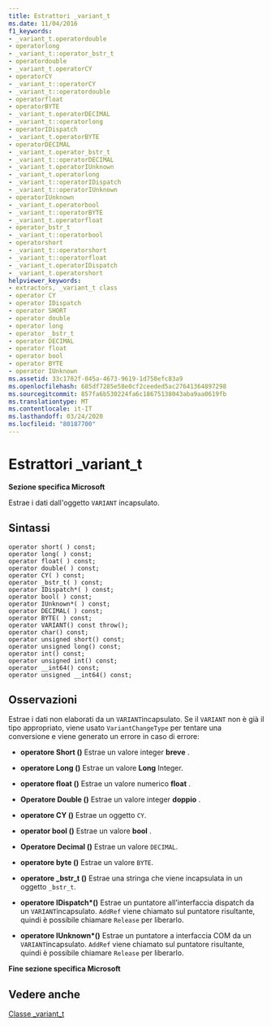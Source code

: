```yaml
---
title: Estrattori _variant_t
ms.date: 11/04/2016
f1_keywords:
- _variant_t.operatordouble
- operatorlong
- _variant_t::operator_bstr_t
- operatordouble
- _variant_t.operatorCY
- operatorCY
- _variant_t::operatorCY
- _variant_t::operatordouble
- operatorfloat
- operatorBYTE
- _variant_t.operatorDECIMAL
- _variant_t::operatorlong
- operatorIDispatch
- _variant_t.operatorBYTE
- operatorDECIMAL
- _variant_t.operator_bstr_t
- _variant_t::operatorDECIMAL
- _variant_t.operatorIUnknown
- _variant_t.operatorlong
- _variant_t::operatorIDispatch
- _variant_t::operatorIUnknown
- operatorIUnknown
- _variant_t.operatorbool
- _variant_t::operatorBYTE
- _variant_t.operatorfloat
- operator_bstr_t
- _variant_t::operatorbool
- operatorshort
- _variant_t::operatorshort
- _variant_t::operatorfloat
- _variant_t.operatorIDispatch
- _variant_t.operatorshort
helpviewer_keywords:
- extractors, _variant_t class
- operator CY
- operator IDispatch
- operator SHORT
- operator double
- operator long
- operator _bstr_t
- operator DECIMAL
- operator float
- operator bool
- operator BYTE
- operator IUnknown
ms.assetid: 33c1782f-045a-4673-9619-1d750efc83a9
ms.openlocfilehash: 685df7285e58e0cf2ceeded5ac27641364897298
ms.sourcegitcommit: 857fa6b530224fa6c18675138043aba9aa0619fb
ms.translationtype: MT
ms.contentlocale: it-IT
ms.lasthandoff: 03/24/2020
ms.locfileid: "80187700"
---
```

# <a name="_variant_t-extractors"></a>Estrattori _variant_t

**Sezione specifica Microsoft**

Estrae i dati dall'oggetto `VARIANT` incapsulato.

## <a name="syntax"></a>Sintassi

```
operator short( ) const;
operator long( ) const;
operator float( ) const;
operator double( ) const;
operator CY( ) const;
operator _bstr_t( ) const;
operator IDispatch*( ) const;
operator bool( ) const;
operator IUnknown*( ) const;
operator DECIMAL( ) const;
operator BYTE( ) const;
operator VARIANT() const throw();
operator char() const;
operator unsigned short() const;
operator unsigned long() const;
operator int() const;
operator unsigned int() const;
operator __int64() const;
operator unsigned __int64() const;
```

## <a name="remarks"></a>Osservazioni

Estrae i dati non elaborati da un `VARIANT`incapsulato. Se il `VARIANT` non è già il tipo appropriato, viene usato `VariantChangeType` per tentare una conversione e viene generato un errore in caso di errore:

- **operatore Short ()** Estrae un valore integer **breve** .

- **operatore Long ()** Estrae un valore **Long** Integer.

- **operatore float ()** Estrae un valore numerico **float** .

- **Operatore Double ()** Estrae un valore integer **doppio** .

- **operatore CY ()** Estrae un oggetto `CY`.

- **operator bool ()** Estrae un valore **bool** .

- **Operatore Decimal ()** Estrae un valore `DECIMAL`.

- **operatore byte ()** Estrae un valore `BYTE`.

- **operatore _bstr_t ()** Estrae una stringa che viene incapsulata in un oggetto `_bstr_t`.

- **operatore IDispatch\*()** Estrae un puntatore all'interfaccia dispatch da un `VARIANT`incapsulato. `AddRef` viene chiamato sul puntatore risultante, quindi è possibile chiamare `Release` per liberarlo.

- **operatore IUnknown\*()** Estrae un puntatore a interfaccia COM da un `VARIANT`incapsulato. `AddRef` viene chiamato sul puntatore risultante, quindi è possibile chiamare `Release` per liberarlo.

**Fine sezione specifica Microsoft**

## <a name="see-also"></a>Vedere anche

[Classe _variant_t](../cpp/variant-t-class.md)
